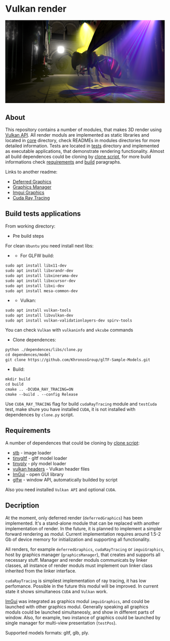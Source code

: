 # Vulkan render

<p align="center"><img src="./screenshots/screenshot_1.PNG"></p>

## About

This repository contains a number of modules, that makes 3D render using [Vulkan API](https://www.vulkan.org/). All render moduls are implemented as static libraries and located in [core](core) directory, check READMEs in modules directories for more detailed information. Tests are located in [tests](tests) directory and implemented as executable applications, that demonstrate rendering functionality. Almost all build dependences could be cloning by [clone script](dependences/libs/clone.py), for more build informations check [requirements](#Requirements) and [build](#Build-tests-applications) paragraphs.

Links to another readme:
* [Deferred Graphics](core/deferredGraphics/README.md)
* [Graphics Manager](core/graphicsManager/README.md)
* [Imgui Graphics](core/imguiGraphics/README.md)
* [Cuda Ray Tracing](core/cudaRayTracing/README.md)

## Build tests applications

From working directory:

* Pre build steps

For clean `Ubuntu` you need install next libs:

* * For GLFW build:
```
sudo apt install libx11-dev
sudo apt install libxrandr-dev
sudo apt install libxinerama-dev
sudo apt install libxcursor-dev
sudo apt install libxi-dev
sudo apt install mesa-common-dev
```
* * Vulkan:
```
sudo apt install vulkan-tools
sudo apt install libvulkan-dev
sudo apt install vulkan-validationlayers-dev spirv-tools
```
You can check `Vulkan` with `vulkaninfo` and `vkcube` commands

* Clone dependences:
```
python ./dependences/libs/clone.py
cd dependences/model
git clone https://github.com/KhronosGroup/glTF-Sample-Models.git
```

* Build:
```
mkdir build
cd build
cmake .. -DCUDA_RAY_TRACING=ON
cmake --build . --config Release
```

Use `CUDA_RAY_TRACING` flag for build `cudaRayTracing` module and `testCuda` test, make shure you have installed `CUDA`, it is not installed with dependences by `clone.py` script.

## Requirements

A number of dependences that could be cloning by [clone script](dependences/libs/clone.py):
* [stb](https://github.com/nothings/stb.git) - image loader
* [tinygltf](https://github.com/syoyo/tinygltf.git) - gltf model loader
* [tinyply](https://github.com/ddiakopoulos/tinyply.git) - ply model loader
* [vulkan headers](https://github.com/KhronosGroup/Vulkan-Headers.git) - Vulkan header files 
* [ImGui](https://github.com/ocornut/imgui.git) - open GUI library
* [glfw](https://github.com/glfw/glfw.git) - window API, automatically builded by script

Also you need installed `Vulkan API` and optional `CUDA`.

## Decription

At the moment, only deferred render (`deferredGraphics`) has been implemented. It's a stand-alone module that can be replaced with another implementation of render. In the future, it is planned to implement a simpler forward rendering as modul. Current implementation requires around 1.5-2 Gb of device memory for initialization and supporting all functionality.

All renders, for example `deferredGraphics`, `cudaRayTracing` or `imguiGraphics`, host by graphics manager (`graphicsManager`), that creates and supports all necessary stuff. Manager and render moduls communicats by linker classes, all instance of render moduls must implement oun linker class inherited from the linker interface.

`cudaRayTracing` is simpliest implementation of ray tracing, it has low perfomance. Possible in the future this modul will be improved. In current state it shows simultaneos `CUDA` and `Vulkan` work.

[ImGui](https://github.com/ocornut/imgui.git) was integrated as graphics modul `imguiGraphics`, and could be launched with other graphics modul. Generally speaking all graphics moduls could be launched simultaneosly, and show in different parts of window. Also, for example, two instance of graphics could be launched by single manager for multi-view presentation (`testPos`).

Supported models formats: gltf, glb, ply.
